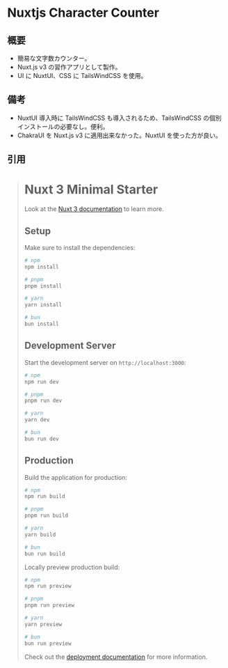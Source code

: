 # Nuxtjs Character Counter

## 概要

- 簡易な文字数カウンター。
- Nuxt.js v3 の習作アプリとして製作。
- UI に NuxtUI、CSS に TailsWindCSS を使用。

## 備考

- NuxtUI 導入時に TailsWindCSS も導入されるため、TailsWindCSS の個別インストールの必要なし。便利。
- ChakraUI を Nuxt.js v3 に適用出来なかった。NuxtUI を使った方が良い。

## 引用

> # Nuxt 3 Minimal Starter
> 
> Look at the [Nuxt 3 documentation](https://nuxt.com/docs/getting-started/introduction) to learn more.
> 
> ## Setup
> 
> Make sure to install the dependencies:
> 
> ```bash
> # npm
> npm install
> 
> # pnpm
> pnpm install
> 
> # yarn
> yarn install
> 
> # bun
> bun install
> ```
> 
> ## Development Server
> 
> Start the development server on `http://localhost:3000`:
> 
> ```bash
> # npm
> npm run dev
> 
> # pnpm
> pnpm run dev
> 
> # yarn
> yarn dev
> 
> # bun
> bun run dev
> ```
> 
> ## Production
> 
> Build the application for production:
> 
> ```bash
> # npm
> npm run build
> 
> # pnpm
> pnpm run build
> 
> # yarn
> yarn build
> 
> # bun
> bun run build
> ```
> 
> Locally preview production build:
> 
> ```bash
> # npm
> npm run preview
> 
> # pnpm
> pnpm run preview
> 
> # yarn
> yarn preview
> 
> # bun
> bun run preview
> ```
> 
> Check out the [deployment documentation](https://nuxt.com/docs/getting-started/deployment) for more information.
